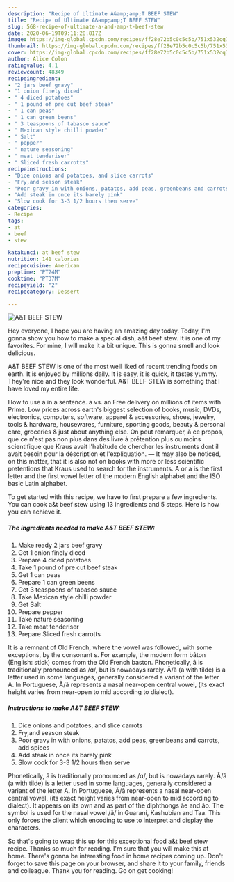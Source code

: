 ```yaml
---
description: "Recipe of Ultimate A&amp;amp;T BEEF STEW"
title: "Recipe of Ultimate A&amp;amp;T BEEF STEW"
slug: 568-recipe-of-ultimate-a-and-amp-t-beef-stew
date: 2020-06-19T09:11:28.817Z
image: https://img-global.cpcdn.com/recipes/ff28e72b5c0c5c5b/751x532cq70/at-beef-stew-recipe-main-photo.jpg
thumbnail: https://img-global.cpcdn.com/recipes/ff28e72b5c0c5c5b/751x532cq70/at-beef-stew-recipe-main-photo.jpg
cover: https://img-global.cpcdn.com/recipes/ff28e72b5c0c5c5b/751x532cq70/at-beef-stew-recipe-main-photo.jpg
author: Alice Colon
ratingvalue: 4.1
reviewcount: 48349
recipeingredient:
- "2 jars beef gravy"
- "1 onion finely diced"
- " 4 diced potatoes"
- " 1 pound of pre cut beef steak"
- " 1 can peas"
- " 1 can green beens"
- " 3 teaspoons of tabasco sauce"
- " Mexican style chilli powder"
- " Salt"
- " pepper"
- " nature seasoning"
- " meat tenderiser"
- " Sliced fresh carrotts"
recipeinstructions:
- "Dice onions and potatoes, and slice carrots"
- "Fry,and season steak"
- "Poor gravy in with onions, patatos, add peas, greenbeans and carrots, add spices"
- "Add steak in once its barely pink"
- "Slow cook for 3-3 1/2 hours then serve"
categories:
- Recipe
tags:
- at
- beef
- stew

katakunci: at beef stew 
nutrition: 141 calories
recipecuisine: American
preptime: "PT24M"
cooktime: "PT37M"
recipeyield: "2"
recipecategory: Dessert

---
```



![A&amp;T BEEF STEW](https://img-global.cpcdn.com/recipes/ff28e72b5c0c5c5b/751x532cq70/at-beef-stew-recipe-main-photo.jpg)

Hey everyone, I hope you are having an amazing day today. Today, I'm gonna show you how to make a special dish, a&amp;t beef stew. It is one of my favorites. For mine, I will make it a bit unique. This is gonna smell and look delicious.

A&amp;T BEEF STEW is one of the most well liked of recent trending foods on earth. It is enjoyed by millions daily. It is easy, it is quick, it tastes yummy. They're nice and they look wonderful. A&amp;T BEEF STEW is something that I have loved my entire life.

How to use a in a sentence. a vs. an Free delivery on millions of items with Prime. Low prices across earth&#39;s biggest selection of books, music, DVDs, electronics, computers, software, apparel &amp; accessories, shoes, jewelry, tools &amp; hardware, housewares, furniture, sporting goods, beauty &amp; personal care, groceries &amp; just about anything else. On peut remarquer, à ce propos, que ce n&#39;est pas non plus dans des livre à prétention plus ou moins scientifique que Kraus avait l&#39;habitude de chercher les instruments dont il avait besoin pour la déscription et l&#39;expliquation. ― It may also be noticed, on this matter, that it is also not on books with more or less scientific pretentions that Kraus used to search for the instruments. A or a is the first letter and the first vowel letter of the modern English alphabet and the ISO basic Latin alphabet.


To get started with this recipe, we have to first prepare a few ingredients. You can cook a&amp;t beef stew using 13 ingredients and 5 steps. Here is how you can achieve it.

<!--inarticleads1-->

##### The ingredients needed to make A&amp;T BEEF STEW:

1. Make ready 2 jars beef gravy
1. Get 1 onion finely diced
1. Prepare  4 diced potatoes
1. Take  1 pound of pre cut beef steak
1. Get  1 can peas
1. Prepare  1 can green beens
1. Get  3 teaspoons of tabasco sauce
1. Take  Mexican style chilli powder
1. Get  Salt
1. Prepare  pepper
1. Take  nature seasoning
1. Take  meat tenderiser
1. Prepare  Sliced fresh carrotts


It is a remnant of Old French, where the vowel was followed, with some exceptions, by the consonant s. For example, the modern form bâton (English: stick) comes from the Old French baston. Phonetically, â is traditionally pronounced as /ɑ/, but is nowadays rarely. Ã/ã (a with tilde) is a letter used in some languages, generally considered a variant of the letter A. In Portuguese, Ã/ã represents a nasal near-open central vowel, (its exact height varies from near-open to mid according to dialect). 

<!--inarticleads2-->

##### Instructions to make A&amp;T BEEF STEW:

1. Dice onions and potatoes, and slice carrots
1. Fry,and season steak
1. Poor gravy in with onions, patatos, add peas, greenbeans and carrots, add spices
1. Add steak in once its barely pink
1. Slow cook for 3-3 1/2 hours then serve


Phonetically, â is traditionally pronounced as /ɑ/, but is nowadays rarely. Ã/ã (a with tilde) is a letter used in some languages, generally considered a variant of the letter A. In Portuguese, Ã/ã represents a nasal near-open central vowel, (its exact height varies from near-open to mid according to dialect). It appears on its own and as part of the diphthongs ãe and ão. The symbol is used for the nasal vowel /ã/ in Guaraní, Kashubian and Taa. This only forces the client which encoding to use to interpret and display the characters. 

So that's going to wrap this up for this exceptional food a&amp;t beef stew recipe. Thanks so much for reading. I'm sure that you will make this at home. There's gonna be interesting food in home recipes coming up. Don't forget to save this page on your browser, and share it to your family, friends and colleague. Thank you for reading. Go on get cooking!
